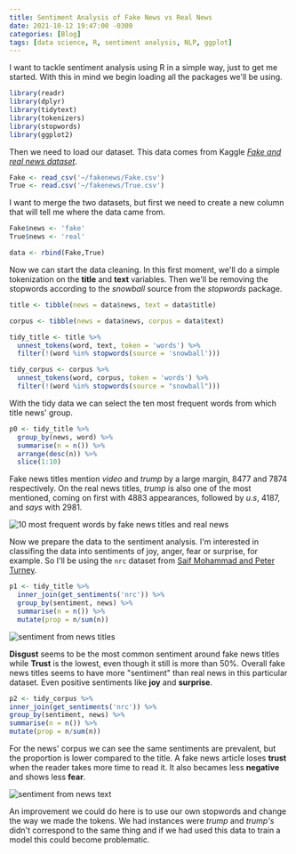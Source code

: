 ```yaml
---
title: Sentiment Analysis of Fake News vs Real News
date: 2021-10-12 19:47:00 -0300
categories: [Blog]
tags: [data science, R, sentiment analysis, NLP, ggplot]
---
```


I want to tackle sentiment analysis using R in a simple way, just to get me started. With this in mind we begin loading all the packages we'll be using.

```r
library(readr)
library(dplyr)
library(tidytext)
library(tokenizers)
library(stopwords)
library(ggplot2)
```

Then we need to load our dataset. This data comes from Kaggle [_Fake and real news dataset_](https://www.kaggle.com/clmentbisaillon/fake-and-real-news-dataset).

```r
Fake <- read_csv('~/fakenews/Fake.csv')
True <- read.csv('~/fakenews/True.csv')
```

I want to merge the two datasets, but first we need to create a new column that will tell me where the data came from.

```r
Fake$news <- 'fake'
True$news <- 'real'

data <- rbind(Fake,True)
```

Now we can start the data cleaning. In this first moment, we'll do a simple tokenization on the **title** and **text** variables. Then we'll be removing the stopwords according to the _snowball_ source from the _stopwords_ package.

```r
title <- tibble(news = data$news, text = data$title)

corpus <- tibble(news = data$news, corpus = data$text)

tidy_title <- title %>%
  unnest_tokens(word, text, token = 'words') %>%
  filter(!(word %in% stopwords(source = 'snowball')))

tidy_corpus <- corpus %>%
  unnest_tokens(word, corpus, token = 'words') %>%
  filter(!(word %in% stopwords(source = "snowball")))
```

With the tidy data we can select the ten most frequent words from which title news' group.

```r
p0 <- tidy_title %>%
  group_by(news, word) %>%
  summarise(n = n()) %>%
  arrange(desc(n)) %>%
  slice(1:10)
```

Fake news titles mention _video_ and _trump_ by a large margin, 8477 and 7874 respectively. On the real news titles, _trump_ is also one of the most mentioned, coming on first with 4883 appearances, followed by _u.s_, 4187, and _says_ with 2981.

![10 most frequent words by fake news titles and real news](https://ik.imagekit.io/devmedeiros/10_popular_titles_H0dG3ljPN.png?updatedAt=1634083210303 "Top 10 words by fake news and real news")

Now we prepare the data to the sentiment analysis. I'm interested in classifing the data into sentiments of joy, anger, fear or surprise, for example. So I'll be using the `nrc` dataset from [Saif Mohammad and Peter Turney](http://saifmohammad.com/WebPages/NRC-Emotion-Lexicon.htm).

```r
p1 <- tidy_title %>%
  inner_join(get_sentiments('nrc')) %>%
  group_by(sentiment, news) %>%
  summarise(n = n()) %>%
  mutate(prop = n/sum(n))
```

![sentiment from news titles](https://ik.imagekit.io/devmedeiros/title_sentiment_lkDe-y_p97.png?updatedAt=1634083978487 "Sentiment from news titles")

**Disgust** seems to be the most common sentiment around fake news titles while **Trust** is the lowest, even though it still is more than 50%. Overall fake news titles seems to have more "sentiment" than real news in this particular dataset. Even positive sentiments like **joy** and **surprise**.

```r
p2 <- tidy_corpus %>%
inner_join(get_sentiments('nrc')) %>%
group_by(sentiment, news) %>%
summarise(n = n()) %>%
mutate(prop = n/sum(n))
```

For the news' corpus we can see the same sentiments are prevalent, but the proportion is lower compared to the title. A fake news article loses **trust** when the reader takes more time to read it. It also becames less **negative** and shows less **fear**.

![sentiment from news text](https://ik.imagekit.io/devmedeiros/corpus_sentiment_302EKlTtO.png?updatedAt=1634083978312 "Sentiment from news corpus text")

An improvement we could do here is to use our own stopwords and change the way we made the tokens. We had instances were _trump_ and _trump's_ didn't correspond to the same thing and if we had used this data to train a model this could become problematic.
